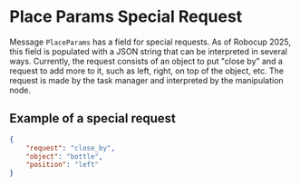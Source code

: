 # Place Params Special Request
Message `PlaceParams` has a field for special requests. As of Robocup 2025, this field is populated with a JSON string that can be interpreted in several ways. Currently, the request consists of an object to put "close by" and a request to add more to it, such as left, right, on top of the object, etc. The request is made by the task manager and interpreted by the manipulation node.

## Example of a special request

```json
{
    "request": "close_by",
    "object": "bottle",
    "position": "left"
}
```